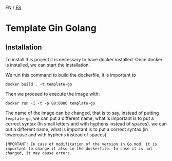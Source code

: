 EN / [ES](./README_ES.md)

# Template Gin Golang

## Installation
To install this project it is necessary to have docker installed.
Once docker is installed, we can start the installation.

We run this command to build the dockerfile, it is important to 
```
docker build . -t template-go
```

Then we proceed to execute the image with:
```
docker run -i -t -p 80:8080 template-go
```

The name of the image can be changed, that is to say, instead of putting `template-go`, we can put a different name, what is important is to put a correct syntax (In small letters and with hyphens instead of spaces).
we can put a different name, what is important is to put a correct syntax (in lowercase and with hyphens instead of spaces)

`IMPORTANT: In case of modification of the version in Go.mod, it is important to change it also in the dockerfile. In case it is not changed, it may cause errors.`
